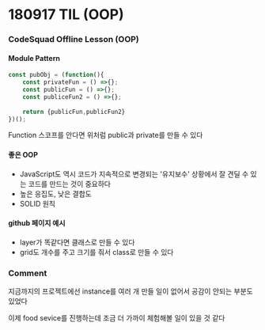 # 180917 TIL (OOP)

### CodeSquad Offline Lesson (OOP)

#### Module Pattern

```js
const pubObj = (function(){
	const privateFun = () =>{};
	const publicFun = () =>{};
    const publiceFun2 = () =>{};
    
    return {publicFun,publicFun2}
})();
```

Function 스코프를 안다면 위처럼 public과 private를 만들 수 있다

#### 좋은 OOP

- JavaScript도 역시 코드가 지속적으로 변경되는 '유지보수' 상황에서 잘 견딜 수 있는 코드를 만드는 것이 중요하다
- 높은 응집도, 낮은 결합도
- SOLID 원칙 

#### github 페이지 예시

- layer가 똑같다면 클래스로 만들 수 있다
- grid도 개수를 주고 크기를 줘서 class로 만들 수 있다

### Comment

지금까지의 프로젝트에선 instance를 여러 개 만들 일이 없어서 공감이 안되는 부분도 있었다

이제 food sevice를 진행하는데 조금 더 가까이 체험해볼 일이 있을 것 같다